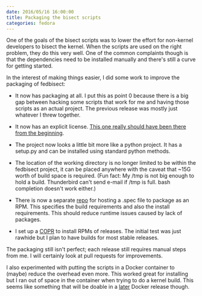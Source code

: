 ```yaml
---
date: 2016/05/16 16:00:00
title: Packaging the bisect scripts
categories: fedora
---
```

One of the goals of the bisect scripts was to lower the effort for non-kernel
developers to bisect the kernel. When the scripts are used on the right
problem, they do this very well. One of the common complaints though is that
the dependencies need to be installed manually and there's still a curve for
getting started.

In the interest of making things easier, I did some work to improve the
packaging of fedbisect:

- It now has packaging at all. I put this as point 0 because there is a big
gap between hacking some scripts that work for me and having those scripts as
an actual project. The previous release was mostly just whatever I threw
together.

- It now has an explicit license. [This one really should have been there from
the beginning](http://www.techrepublic.com/article/the-github-kids-still-dont-care-about-open-source/).

- The project now looks a little bit more like a python project. It has a
setup.py and can be installed using standard python methods.

- The location of the working directory is no longer limited to be within the
fedbisect project, it can be placed anywhere with the caveat that ~15G worth
of build space is required. (Fun fact: My /tmp is not big enough to hold a
build. Thunderbird can't send e-mail if /tmp is full. bash completion doesn't
work either.)

- There is now a separate [repo](https://pagure.io/fedbisect-rpm) for hosting
a .spec file to package as an RPM. This specifies the build requirements and
also the install requirements. This should reduce runtime issues caused by
lack of packages.

- I set up a [COPR](https://copr.fedorainfracloud.org/coprs/labbott/fedbisect/)
to install RPMs of releases. The initial test was just rawhide but I plan to
have builds for most stable releases.

The packaging still isn't perfect; each release still requires manual steps
from me. I will certainly look at pull requests for improvements.

I also experimented with putting the scripts in a Docker container to (maybe)
reduce the overhead even more. This worked great for installing but I ran
out of space in the container when trying to do a kernel build. This seems like
something that will be doable in a [later](https://github.com/docker/docker/pull/14709)
Docker release though.
